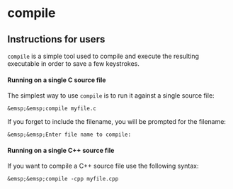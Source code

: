 # compile #

## Instructions for users ##

`compile` is a simple tool used to compile and execute the resulting executable in order to save a few keystrokes.

#### Running on a single C source file ####
The simplest way to use `compile` is to run it against a single source file:</br>
```
&emsp;&emsp;compile myfile.c
```

If you forget to include the filename, you will be prompted for the filename:</br>
```
&emsp;&emsp;Enter file name to compile:
```

#### Running on a single C++ source file ####
If you want to compile a C++ source file use the following syntax:</br>
```
&emsp;&emsp;compile -cpp myfile.cpp
```
